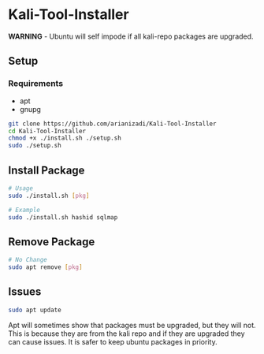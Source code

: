 # Kali-Tool-Installer

**WARNING** - Ubuntu will self impode if all kali-repo packages are upgraded.

## Setup

### Requirements
- apt
- gnupg

```bash
git clone https://github.com/arianizadi/Kali-Tool-Installer
cd Kali-Tool-Installer
chmod +x ./install.sh ./setup.sh
sudo ./setup.sh
```
## Install Package

```bash
# Usage
sudo ./install.sh [pkg]

# Example
sudo ./install.sh hashid sqlmap
```

## Remove Package

```bash
# No Change
sudo apt remove [pkg]
```

## Issues

```bash
sudo apt update
```
Apt will sometimes show that packages must be upgraded, but they will not.
This is because they are from the kali repo and if they are upgraded they can cause issues.
It is safer to keep ubuntu packages in priority.
